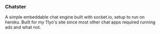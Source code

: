 ### Chatster
A simple embeddable chat engine built with socket.io, setup to run on heroku.
Built for my 11yo's site since most other chat apps required running ads and
what not.
